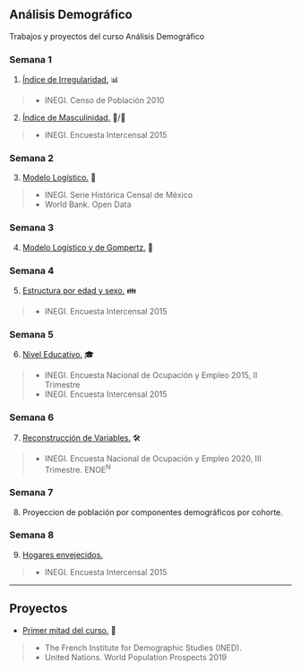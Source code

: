 ## Análisis Demográfico

Trabajos y proyectos del curso Análisis Demográfico

### Semana 1

1. [Índice de Irregularidad.](https://mnar99.github.io/AnalisisDemo/R/IR) :bar_chart: 
> * INEGI. Censo de Población 2010

2. [Índice de Masculinidad.](https://mnar99.github.io/AnalisisDemo/R/IM) :man:/:woman: 
> * INEGI. Encuesta Intercensal 2015

### Semana 2

3. [Modelo Logístico.](https://mnar99.github.io/AnalisisDemo/R/MD_LOG) :bust_in_silhouette: 
> * INEGI. Serie Histórica Censal de México
> * World Bank. Open Data

### Semana 3

4. [Modelo Logístico y de Gompertz.](https://mnar99.github.io/AnalisisDemo/R/AC01) :busts_in_silhouette: 

### Semana 4

5. [Estructura por edad y sexo.](https://mnar99.github.io/AnalisisDemo/R/EGEDAD) :family:
> * INEGI. Encuesta Intercensal 2015

### Semana 5

6. [Nivel Educativo.](https://mnar99.github.io/AnalisisDemo/R/NEd) :mortar_board:
> * INEGI. Encuesta Nacional de Ocupación y Empleo 2015, II Trimestre
> * INEGI. Encuesta Intercensal 2015

### Semana 6

7. [Reconstrucción de Variables.](https://mnar99.github.io/AnalisisDemo/R/RVenoe) :hammer_and_wrench:
> * INEGI. Encuesta Nacional de Ocupación y Empleo 2020, III Trimestre. ENOE<sup>N</sup>

### Semana 7

8. Proyeccion de población por componentes demográficos por cohorte.

### Semana 8

9. [Hogares envejecidos.](https://mnar99.github.io/AnalisisDemo/R/VAm)
> * INEGI. Encuesta Intercensal 2015

---

## Proyectos

* [Primer mitad del curso.](https://mnar99.github.io/AnalisisDemo/R/TRsm) :bookmark_tabs:
> * The French Institute for Demographic Studies (INED).  
> * United Nations. World Population Prospects 2019 
